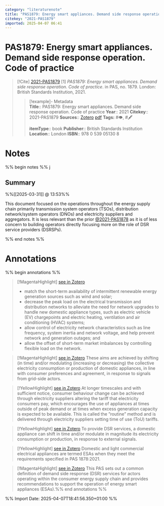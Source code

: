 ```yaml
---
category: "literaturenote"
title: "PAS1879: Energy smart appliances. Demand side response operation. Code of practice"
citekey: "2021-PAS1879"
imported: 2025-04-07 06:41
---
```


# PAS1879: Energy smart appliances. Demand side response operation. Code of practice


> [!Cite] [2021-PAS1879](zotero://select/library/items/MTIT469V)
> [1]  _PAS1879: Energy smart appliances. Demand side response operation. Code of practice_. in PAS, no. 1879. London: British Standards Institution, 2021.
> > [!example]- Metadata    
> > **Title**:: PAS1879: Energy smart appliances. Demand side response operation. Code of practice
> > **Year**:: 2021
> > **Citekey**:: 2021-PAS1879
> > **Sources**:: [Zotero](zotero://select/library/items/MTIT469V) [pdf](file:////home/joeashton/Zotero/storage/T8AQ2GBW/2021%20-%20Energy%20smart%20appliances.%20Demand%20side%20response%20operation.%20Code%20of%20practice.pdf) 
> > **Tags:** #👁, #🖋
> > 
> > **itemType**:: book
> > **Publisher**:: British Standards Institution
> > **Location**:: London
> > **ISBN**:: 978 0 539 05130 8

# Notes

%% begin notes %%
j
## Summary
%%[[2025-03-31]] @ 13:53%%

This document focused on the operations throughout the energy supply chain primarily transmission system operators (TSOs), distribution network/system operators (DNOs) and electricity suppliers and aggregators. It is less relevant than the prior [@2021-PAS1878](@2021-PAS1878.md) as it is of less concern to building operators directly focusing more on the role of DSR service providers (DSRSPs).

%% end notes %%

# Annotations

%% begin annotations %%

> [!MagentaHighlight] [see in Zotero](zotero://open-pdf/library/items/T8AQ2GBW?page=v&annotation=U242ASYT)
> 
> - match the short-term availability of intermittent renewable energy generation sources such as wind and solar;  
> - decrease the peak load on the electrical transmission and distribution networks to alleviate the need for network upgrades to handle new domestic appliance types, such as electric vehicle (EV) chargepoints and electric heating, ventilation and air conditioning (HVAC) systems;  
> - allow control of electricity network characteristics such as line frequency, system inertia and network voltage, and help prevent network and generation outages; and  
> - allow the offset of short-term market imbalances by controlling flexible load on the network.

> [!MagentaHighlight] [see in Zotero](zotero://open-pdf/library/items/T8AQ2GBW?page=v&annotation=BESP3J3E)
> These aims are achieved by shifting (in time) and/or modulating (increasing or decreasing) the collective electricity consumption or production of domestic appliances, in line with consumer preferences and agreement, in response to signals from grid-side actors.

> [!YellowHighlight] [see in Zotero](zotero://open-pdf/library/items/T8AQ2GBW?page=v&annotation=6ZMPNXVA)
> At longer timescales and with sufficient notice, consumer behaviour change can be achieved through electricity suppliers altering the tariff that electricity consumers pay, which encourages the use of appliances at times outside of peak demand or at times when excess generation capacity is expected to be available. This is called the ”routine” method and is delivered through electricity suppliers setting time of use (ToU) tariffs.

> [!YellowHighlight] [see in Zotero](zotero://open-pdf/library/items/T8AQ2GBW?page=vi&annotation=QWBSLF8L)
> To provide DSR services, a domestic appliance can shift in time and/or modulate in magnitude its electricity consumption or production, in response to external signals.

> [!YellowHighlight] [see in Zotero](zotero://open-pdf/library/items/T8AQ2GBW?page=vi&annotation=FD52286W)
> Domestic and light commercial electrical appliances are termed ESAs when they meet the requirements specified in PAS 1878:2021.

> [!MagentaHighlight] [see in Zotero](zotero://open-pdf/library/items/T8AQ2GBW?page=1&annotation=CLY4FGTS)
> This PAS sets out a common definition of demand side response (DSR) services for actors operating within the consumer energy supply chain and provides recommendations to support the operation of energy smart appliances (ESAs).%% end annotations %%

%% Import Date: 2025-04-07T18:41:56.350+01:00 %%
